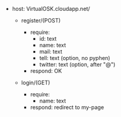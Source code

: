 - host: VirtualOSK.cloudapp.net/
  - register/(POST)
    - require:
      - id: text
      - name: text
      - mail: text
      - tell: text (option, no pyphen)
      - twitter: text (option, after "@")
    - respond: OK

  - login/(GET)
    - require:
      - name: text
    - respond: redirect to my-page
